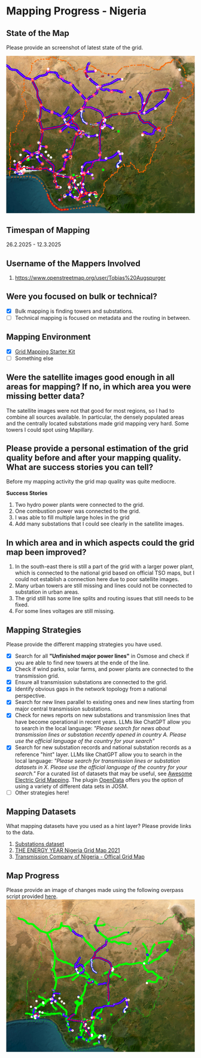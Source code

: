 # Mapping Progress - Nigeria 

## State of the Map
Please provide an screenshot of latest state of the grid.

![alt text](<images/Nigeria-2025-03-12 16-10-50.png>)

## Timespan of Mapping
26.2.2025 - 12.3.2025

## Username of the Mappers Involved 
1. https://www.openstreetmap.org/user/Tobias%20Augspurger

## Were you focused on bulk or technical? 
- [x] Bulk mapping is finding towers and substations.
- [ ] Technical mapping is focused on metadata and the routing in between. 

## Mapping Environment  

- [x] [Grid Mapping Starter Kit](https://github.com/open-energy-transition/grid-mapping-starter-kit)
- [ ] Something else 

## Were the satellite images good enough in all areas for mapping? If no, in which area you were missing better data?
The satellite images were not that good for most regions, so I had to combine all sources available. In particular, the densely populated areas and the centrally located substations made grid mapping very hard. Some towers I could spot using Mapillary. 

## Please provide a personal estimation of the grid quality before and after your mapping quality. What are success stories you can tell?
Before my mapping activity the grid map quality was quite mediocre. 

**Success Stories** 
1. Two hydro power plants were connected to the grid.
2. One combustion power was connected to the grid.
3. I was able to fill multiple large holes in the grid
4. Add many substations that I could see clearly in the satellite images. 

## In which area and in which aspects could the grid map been improved?
1. In the south-east there is still a part of the grid with a larger power plant, which is connected to the national grid based on official TSO maps, but I could not establish a connection here due to poor satellite images. 
2. Many urban towers are still missing and lines could not be connected to substation in urban areas. 
3. The grid still has some line splits and routing issues that still needs to be fixed. 
4. For some lines voltages are still missing. 

## Mapping Strategies
Please provide the different mapping strategies you have used. 

- [x] Search for all **"Unfinished major power lines"** in Osmose and check if you are able to find new towers at the ende of the line.
- [x] Check if wind parks, solar farms, and power plants are connected to the transmission grid.
- [x] Ensure all transmission substations are connected to the grid.
- [x] Identify obvious gaps in the network topology from a national perspective.
- [x] Search for new lines parallel to existing ones and new lines starting from major central transmission substations.
- [x] Check for news reports on new substations and transmission lines that have become operational in recent years. LLMs like ChatGPT allow you to search in the local language: _"Please search for news about transmission lines or substation recently opened in country A. Please use the official language of the country for your search"_
- [x] Search for new substation records and national substation records as a reference "hint" layer. LLMs like ChatGPT allow you to search in the local language: _"Please search for transmission lines or substation datasets in X. Please use the official language of the country for your search."_ For a curated list of datasets that may be useful, see [Awesome Electric Grid Mapping](https://github.com/open-energy-transition/Awesome-Electric-Grid-Mapping). The plugin [OpenData](https://wiki.openstreetmap.org/wiki/JOSM/Plugins/OpenData) offers you the option of using a variety of different data sets in JOSM.
- [ ] Other strategies here!

## Mapping Datasets
What mapping datasets have you used as a hint layer? Please provide links to the data.

1. [Substations dataset](https://data.grid3.org/datasets/4eed11fbbdd34779be446296208c6cbe_0/explore?location=7.753760%2C7.255227%2C6.99)
2. [THE ENERGY YEAR Nigeria Grid Map 2021](https://d3jmgibn6sgz2k.cloudfront.net/wp-content/uploads/2021/11/09164603/TCN_Nigeria21.pdf)
3. [Transmission Company of Nigeria - Offical Grid Map](https://nsong.org/App_Themes/Blue/images/NationalGrid.png)

## Map Progress
Please provide an image of changes made using the following overpass script provided [here](https://raw.githubusercontent.com/open-energy-transition/grid-mapping-starter-kit/refs/heads/main/scripts/mapping_progress.overpassql).
![alt text](<images/delta-nigeria-2025-03-12 16-07-06.png>)


